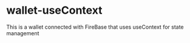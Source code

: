 # wallet-useContext

This is a wallet connected with FireBase that uses useContext for state management
